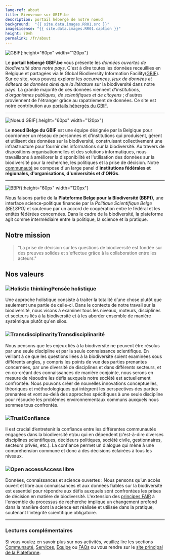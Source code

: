 ```yaml
---
lang-ref: about
title: Bienvenue sur GBIF.be
description: portail hébergé de notre noeud
background:  "{{ site.data.images.RR01.src }}"
imageLicense: "{{ site.data.images.RR01.caption }}"
height: 70vh
permalink: /fr/about
---
```


![GBIF](/assets/images/logos/GBIF-2015.png){:height="60px" width="120px"}

Le **portail hébergé GBIF.be** vous présente les _données ouvertes de biodiversité dans notre pays_. C'est à dire toutes les données receuillies en Belgique et partagées via le Global Biodiversity Information Facility([GBIF](https://www.gbif.org/fr)).
Sur ce site, vous pouvez explorer les _occurrences, jeux de données et éditeurs de données ainsi que la litérature_ sur la biodiversité dans notre pays.
La grande majorité de ces données viennent _d'institutions, d'organismes publiques, de scientifiques et de citoyens_ ; d'autres proviennent de l'étranger gràce au rapatriement de données. Ce site est notre contribution aux [portails hébergés du GBIF](https://www.gbif.org/fr/hosted-portals).

---

![Noeud GBIF](/assets/images/logos/node-green.png){:height="60px" width="120px"}

Le **noeud Belge du GBIF** est une équipe désignée par la Belgique pour coordonner un réseau de personnes et d'institutions qui produisent, gèrent et utilisent des données sur la biodiversité, construisant collectivement une infrastructure pour fournir des informations sur la biodiversité. Au travers de dispositions organisationnelles et des solutions informatiques, nous travaillaons à améliorer la disponibilité et l'utilisation des données sur la biodiversité pour la recherche, les politiques et la prise de décision. Notre [communauté](/fr/community) se compose d'un large panel d'**institutions fédérales et régionales, d'organisations, d'universités et d'ONGs**.

---

![BBPf](/assets/images/logos/logoBBPf.png){:height="60px" width="120px"}

Nous faisons partie de la **Plateforme Belge pour la Biodiversité (BBPf)**, une interface science-politique financée par la *Politique Scientifique Belge (BELSPO)* et soutenue par un accord de coopération entre le fédéral et les entités fédérées concernées. Dans le cadre de la biodiversité, la plateforme agit comme intermédiaire entre la politique, la science et la pratique.

## Notre mission

> "La prise de décision sur les questions de biodiversité est fondée sur des preuves solides et s'effectue grâce à la collaboration entre les acteurs."

## Nos valeurs

### ![Holistic thinking](/assets/images/icons/valueHolistic.png)Pensée holistique

Une approche holistique consiste à traiter la totalité d’une chose plutôt que seulement une partie de celle-ci. Dans le contexte de notre travail sur la biodiversité, nous visons à examiner tous les niveaux, moteurs, disciplines et secteurs liés à la biodiversité et à les aborder ensemble de manière systémique plutôt qu'en silos.

### ![Transdisciplinarity](/assets/images/icons/valueTransdisciplinarity.png)Transdisciplinarité

Nous pensons que les enjeux liés à la biodiversité ne peuvent être résolus par une seule discipline et par la seule connaissance scientifique. En veillant à ce que les questions liées à la biodiversité soient examinées sous différents angles, y compris les points de vue des parties prenantes concernées, par une diversité de disciplines et dans différents secteurs, et en co-créant des connaissances de manière conjointe, nous serons en mesure de résoudre les défis auxquels notre société est actuellement confrontée. Nous pouvons créer de nouvelles innovations conceptuelles, théoriques et méthodologiques qui intègrent les perspectives des parties prenantes et vont au-delà des approches spécifiques à une seule discipline pour résoudre les problèmes environnementaux communs auxquels nous sommes tous confrontés.

### ![Trust](/assets/images/icons/valueTrust.png)Confiance

Il est crucial d’entretenir la confiance entre les différentes communautés engagées dans la biodiversité et/ou qui en dépendent (c’est-à-dire diverses disciplines scientifiques, décideurs politiques, société civile, gestionnaires, secteurs privés, etc.). La confiance permet un dialogue qui mène à une compréhension commune et donc à des décisions éclairées à tous les niveaux.

### ![Open access](/assets/images/icons/valueOpen.png)Access libre

Données, connaissances et science ouvertes : Nous pensons qu’un accès ouvert et libre aux connaissances et aux données fiables sur la biodiversité est essentiel pour répondre aux défis auxquels sont confrontées les prises de décision en matière de biodiversité. L'extension des [principes FAIR](https://www.go-fair.org/fair-principles/) à l'ensemble du processus de recherche implique un changement profond dans la manière dont la science est réalisée et utilisée dans la pratique, soutenant l'intégrité scientifique obligatoire.

---

### Lectures complémentaires

Si vous voulez en savoir plus sur nos activités, veuillez lire les sections [Communauté](/fr/community), [Services](/fr/services), [Equipe](/fr/team) ou [FAQs](/fr/faqs) ou vous rendre sur le [site principal de la Plateforme](https://www.biodiversity.be).
